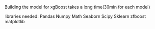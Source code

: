 Building the model for xgBoost takes a long time(30min for each model)

libraries needed:
Pandas
Numpy
Math
Seaborn
Scipy
Sklearn
zfboost
matplotlib
